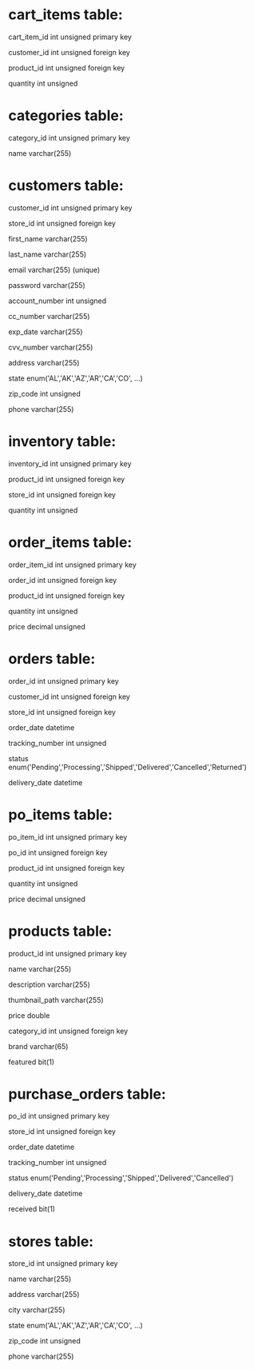 # cart_items table:

cart_item_id	  int unsigned	primary key

customer_id		  int unsigned	foreign key

product_id		  int unsigned	foreign key

quantity		    int unsigned


# categories table:

category_id		  int unsigned 	primary key

name 			      varchar(255)

# customers table:

customer_id		  int unsigned	primary key

store_id		    int unsigned 	foreign key

first_name		  varchar(255)	

last_name		    varchar(255)

email			      varchar(255) 	(unique)

password		    varchar(255)

account_number	int unsigned

cc_number		    varchar(255)

exp_date		    varchar(255)

cvv_number		  varchar(255)

address			    varchar(255)

state			      enum('AL','AK','AZ','AR','CA','CO', ...)

zip_code		    int unsigned

phone			      varchar(255)

# inventory table:

inventory_id   	int unsigned    primary key

product_id   	  int unsigned    foreign key

store_id		    int unsigned	  foreign key

quantity		    int unsigned 	

# order_items table:

order_item_id	  int unsigned 	  primary key

order_id		    int unsigned 	  foreign key

product_id		  int unsigned 	  foreign key

quantity 		    int unsigned

price			      decimal unsigned

# orders table:

order_id		    int unsigned	primary key

customer_id		  int unsigned	foreign key

store_id		    int unsigned	foreign key

order_date		  datetime

tracking_number	int unsigned

status			    enum('Pending','Processing','Shipped','Delivered','Cancelled','Returned')

delivery_date	  datetime	


# po_items table:

po_item_id		  int unsigned	primary key

po_id			      int unsigned 	foreign key

product_id		  int unsigned	foreign key

quantity		    int unsigned 	

price 			    decimal unsigned

# products table:

product_id   	  int unsigned    primary key

name  			    varchar(255)

description  	  varchar(255)

thumbnail_path  varchar(255)

price  			    double

category_id  	  int unsigned    foreign key

brand  			    varchar(65)

featured  		  bit(1)

# purchase_orders table:

po_id			      int unsigned	  primary key

store_id		    int unsigned	  foreign key

order_date		  datetime

tracking_number int unsigned

status			    enum('Pending','Processing','Shipped','Delivered','Cancelled')

delivery_date	  datetime	

received		    bit(1)			

# stores table:

store_id		    int unsigned	  primary key

name			      varchar(255)

address			    varchar(255)

city			      varchar(255)

state			      enum('AL','AK','AZ','AR','CA','CO', ...)

zip_code		    int unsigned

phone			      varchar(255)
